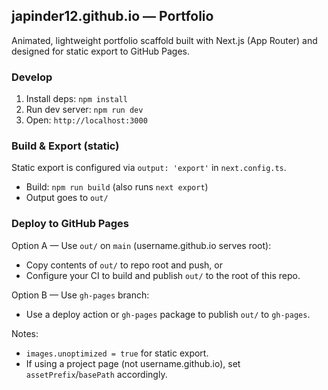 ## japinder12.github.io — Portfolio

Animated, lightweight portfolio scaffold built with Next.js (App Router) and designed for static export to GitHub Pages.

### Develop

1. Install deps: `npm install`
2. Run dev server: `npm run dev`
3. Open: `http://localhost:3000`

### Build & Export (static)

Static export is configured via `output: 'export'` in `next.config.ts`.

- Build: `npm run build` (also runs `next export`)
- Output goes to `out/`

### Deploy to GitHub Pages

Option A — Use `out/` on `main` (username.github.io serves root):

- Copy contents of `out/` to repo root and push, or
- Configure your CI to build and publish `out/` to the root of this repo.

Option B — Use `gh-pages` branch:

- Use a deploy action or `gh-pages` package to publish `out/` to `gh-pages`.

Notes:
- `images.unoptimized = true` for static export.
- If using a project page (not username.github.io), set `assetPrefix`/`basePath` accordingly.

